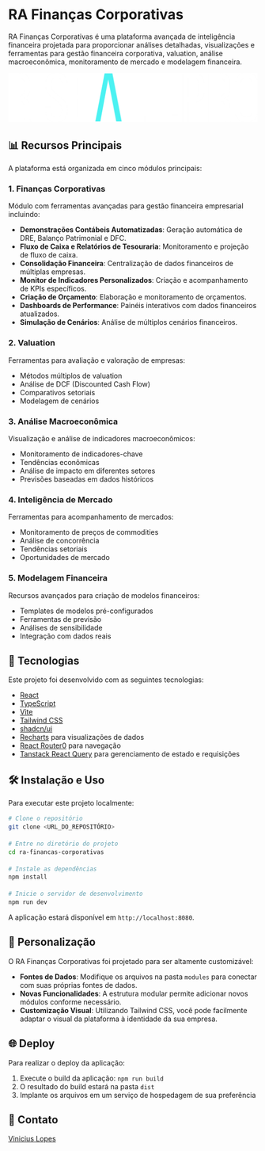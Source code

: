 
# RA Finanças Corporativas

RA Finanças Corporativas é uma plataforma avançada de inteligência financeira projetada para proporcionar análises detalhadas, visualizações e ferramentas para gestão financeira corporativa, valuation, análise macroeconômica, monitoramento de mercado e modelagem financeira.

![RA Logo](public/LOGO_completo_branco.png)

## 📊 Recursos Principais

A plataforma está organizada em cinco módulos principais:

### 1. Finanças Corporativas

Módulo com ferramentas avançadas para gestão financeira empresarial incluindo:

- **Demonstrações Contábeis Automatizadas**: Geração automática de DRE, Balanço Patrimonial e DFC.
- **Fluxo de Caixa e Relatórios de Tesouraria**: Monitoramento e projeção de fluxo de caixa.
- **Consolidação Financeira**: Centralização de dados financeiros de múltiplas empresas.
- **Monitor de Indicadores Personalizados**: Criação e acompanhamento de KPIs específicos.
- **Criação de Orçamento**: Elaboração e monitoramento de orçamentos.
- **Dashboards de Performance**: Painéis interativos com dados financeiros atualizados.
- **Simulação de Cenários**: Análise de múltiplos cenários financeiros.

### 2. Valuation

Ferramentas para avaliação e valoração de empresas:

- Métodos múltiplos de valuation
- Análise de DCF (Discounted Cash Flow)
- Comparativos setoriais
- Modelagem de cenários

### 3. Análise Macroeconômica

Visualização e análise de indicadores macroeconômicos:

- Monitoramento de indicadores-chave
- Tendências econômicas
- Análise de impacto em diferentes setores
- Previsões baseadas em dados históricos

### 4. Inteligência de Mercado

Ferramentas para acompanhamento de mercados:

- Monitoramento de preços de commodities
- Análise de concorrência
- Tendências setoriais
- Oportunidades de mercado

### 5. Modelagem Financeira

Recursos avançados para criação de modelos financeiros:

- Templates de modelos pré-configurados
- Ferramentas de previsão
- Análises de sensibilidade
- Integração com dados reais

## 🚀 Tecnologias

Este projeto foi desenvolvido com as seguintes tecnologias:

- [React](https://reactjs.org/)
- [TypeScript](https://www.typescriptlang.org/)
- [Vite](https://vitejs.dev/)
- [Tailwind CSS](https://tailwindcss.com/)
- [shadcn/ui](https://ui.shadcn.com/)
- [Recharts](https://recharts.org/) para visualizações de dados
- [React Router0](https://reactrouter.com/) para navegação
- [Tanstack React Query](https://tanstack.com/query) para gerenciamento de estado e requisições

## 🛠️ Instalação e Uso

Para executar este projeto localmente:

```bash
# Clone o repositório
git clone <URL_DO_REPOSITÓRIO>

# Entre no diretório do projeto
cd ra-financas-corporativas

# Instale as dependências
npm install

# Inicie o servidor de desenvolvimento
npm run dev
```

A aplicação estará disponível em `http://localhost:8080`.

## 📝 Personalização

O RA Finanças Corporativas foi projetado para ser altamente customizável:

- **Fontes de Dados**: Modifique os arquivos na pasta `modules` para conectar com suas próprias fontes de dados.
- **Novas Funcionalidades**: A estrutura modular permite adicionar novos módulos conforme necessário.
- **Customização Visual**: Utilizando Tailwind CSS, você pode facilmente adaptar o visual da plataforma à identidade da sua empresa.

## 🌐 Deploy

Para realizar o deploy da aplicação:

1. Execute o build da aplicação: `npm run build`
2. O resultado do build estará na pasta `dist` 
3. Implante os arquivos em um serviço de hospedagem de sua preferência

## 👥 Contato
 
[Vinicius Lopes](viniciuslopesp12@gmail.com)